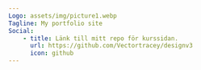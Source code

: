```yaml
---
Logo: assets/img/picture1.webp
Tagline: My portfolio site
Social:
    - title: Länk till mitt repo för kurssidan.
      url: https://github.com/Vectortracey/designv3
      icon: github
---
```

